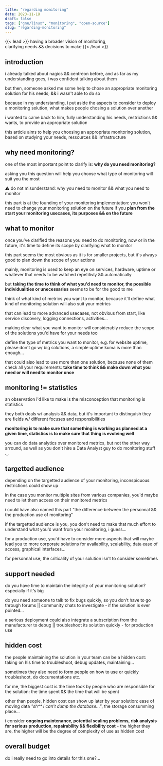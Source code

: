 ```yaml
---
title: "regarding monitoring"
date: 2023-11-18
draft: false
tags: ["gnu/linux", "monitoring", "open-source"]
slug: "regarding-monitoring"
---
```


<!-- prologue -->

{{< lead >}}
having a broader vision of monitoring,  
clarifying needs && decisions to make
{{< /lead >}}

<!-- article -->

## introduction

i already talked about nagios && centreon before, and as far as my understanding goes, i was confident talking about them

but then, someone asked me some help to chose an appropriate monitoring solution for his needs; && i wasn't able to do so

because in my understanding, i put aside the aspects to consider to deploy a monitoring solution, what makes people chosing a solution over another

i wanted to came back to him, fully understanding his needs, restrictions && wants, to provide an appropriate solution

this article aims to help you choosing an appropriate monitoring solution, based on studying your needs, ressources && infrastructure

## why need monitoring?

one of the most important point to clarify is: **why do you need monitoring?**

asking you this question will help you choose what type of monitoring will suit you the most

⚠️ do not misunderstand: why you need to monitor && what you need to monitor

this part is at the founding of your monitoring implementation: you won't need to change your monitoring solution on the future if you __plan from the start your monitoring usecases, its purposes && on the future__

<!-- define a scope of what you are demanding for what you call monitoring, that will help you not getting stuck every abroad choices you'd make -->

## what to monitor

once you've clarified the reasons you need to do monitoring, now or in the future, it's time to define its scope by clarifying what to monitor

this part seems the most obvious as it is for smaller projects, but it's always good to plan down the scope of your actions

mainly, monitoring is used to keep an eye on services, hardware, uptime or whatever that needs to be watched repetitivly && automatically

but __taking the time to think of what you'd need to monitor, the possible individualities or unecessaries__ seems to be for the good to me

think of what kind of metrics you want to monitor, because it'll define what kind of monitoring solution will also suit your metrics

that can lead to more advanced usecases, not obvious from start, like service discovery, logging connections, activities...

making clear what you want to monitor will considerably reduce the scope of the solutions you'd have for your needs too

define the type of metrics you want to monitor, e.g. for website uptime, please don't go w/ big solutions, a simple uptime kuma is more than enough...

that could also lead to use more than one solution, because none of them check all your requirements: __take time to think && make down what you need or will need to monitor once__

## monitoring != statistics

an observation i'd like to make is the misconception that monitoring is statistics

they both deals w/ analysis && data, but it's important to distinguish they are fields w/ different focuses and responsibilities

__monitoring is to make sure that something is working as planned at a given time, statistics is to make sure that thing is evolving well__

you can do data analytics over monitored metrics, but not the other way arround, as well as you don't hire a Data Analyst guy to do monitoring stuff ._.

## targetted audience

depending on the targetted audience of your monitoring, inconspicuous restrictions could show up

in the case you monitor multiple sites from various companies, you'd maybe need to let them access on their monitored metrics

i could have also named this part "the difference between the personnal && the production use of monitoring"

if the targetted audience is you, you don't need to make that much effort to understand what you'd want from your monitoring, i guess...

for a production use, you'd have to consider more aspects that will maybe lead you to more corporate solutions for availability, scalability, data ease of access, graphical interfaces...

for personnal use, the criticality of your solution isn't to consider sometimes

## support needed

do you have time to maintain the integrity of your monitoring solution? especially if it's big

do you need someone to talk to fix bugs quickly, so you don't have to go through forums || community chats to investigate - if the solution is ever pointed...

a serious deployment could also integrate a subscription from the manufacturer to debug || troubleshoot its solution quickly - for production use

## hidden cost

the people maintaining the solution in your team can be a hidden cost: taking on his time to troubleshoot, debug updates, maintaining...

sometimes they also need to form people on how to use or quickly troubleshoot, do documentations etc.

for me, the biggest cost is the time took by people who are responsible for the solution: the time spent && the time that will be spent

other than people, hidden cost can show up later by your solution: ease of moving data *"sh\*\* i can't dump the database..."*, the storage consumming place...

i consider **ongoing maintenance, potential scaling problems, risk analysis for serious production, repairability && flexibility cost** - the higher they are, the higher will be the degree of complexity of use as hidden cost

## overall budget

do i really need to go into details for this one?...



<!--

types de données à monitorer, nombre d'hôtes ou de services à considérer

## ressources

budget, les serveurs pour ...

## monitoring != statistics

## target audience

## support needed

pour le cas d'un homelab, pas besoin de support pour aider à gérer les problèmes

par contre pour un déploiement sérieux, il est préférable de l'envisager selon l'importance qu'à la supervision dans votre activité

## hidden cost

le coût d'une personne à maintenir, documenter & former les gens sur sa solution

<!--

service discovery
taille de l'infra à monitorer
quelles actions on peut faire dessus (chez des clients pas pareil que chez nous)
criticité voulue (plus vers solution de homelab sympa ou propriétaire fermé)

-->